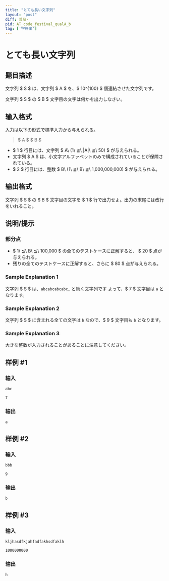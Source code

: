 ```yaml
---
title: "とても長い文字列"
layout: "post"
diff: 普及-
pid: AT_code_festival_qualA_b
tag: ['字符串']
---
```


# とても長い文字列

## 题目描述

[problemUrl]: https://atcoder.jp/contests/code-festival-2014-quala/tasks/code_festival_qualA_b

文字列 $ S $ は、文字列 $ A $ を、$ 10^{100} $ 個連結させた文字列です。

文字列 $ S $ の $ B $ 文字目の文字は何かを出力しなさい。

## 输入格式

入力は以下の形式で標準入力から与えられる。

> $ A $ $ B $

- $ 1 $ 行目には、文字列 $ A\ (1\ ≦\ |A|\ ≦\ 50) $ が与えられる。
- 文字列 $ A $ は、小文字アルファベットのみで構成されていることが保障されている。
- $ 2 $ 行目には、整数 $ B\ (1\ ≦\ B\ ≦\ 1,000,000,000) $ が与えられる。

## 输出格式

文字列 $ S $ の $ B $ 文字目の文字を $ 1 $ 行で出力せよ。出力の末尾には改行をいれること。

## 说明/提示

### 部分点

- $ 1\ ≦\ B\ ≦\ 100,000 $ の全てのテストケースに正解すると、 $ 20 $ 点が与えられる。
- 残りの全てのテストケースに正解すると、さらに $ 80 $ 点が与えられる。

### Sample Explanation 1

文字列 $ S $ は、`abcabcabcabc…` と続く文字列です よって、$ 7 $ 文字目は `a` となります。

### Sample Explanation 2

文字列 $ S $ に含まれる全ての文字は `b` なので、$ 9 $ 文字目も `b` となります。

### Sample Explanation 3

大きな整数が入力されることがあることに注意してください。

## 样例 #1

### 输入

```
abc
7
```

### 输出

```
a
```

## 样例 #2

### 输入

```
bbb
9
```

### 输出

```
b
```

## 样例 #3

### 输入

```
kljhasdfkjahfadfakhsdfaklh
1000000000
```

### 输出

```
h
```

